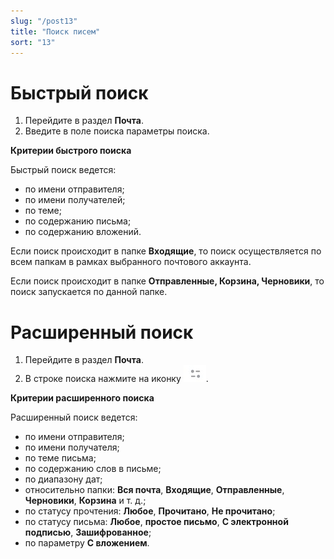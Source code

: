 ```yaml
---
slug: "/post13"
title: "Поиск писем"
sort: "13"
---
```


# Быстрый поиск 

1. Перейдите в раздел **Почта**.
2. Введите в поле поиска параметры поиска.

**Критерии быстрого поиска**

Быстрый поиск ведется:
- по имени отправителя;
- по имени получателей;
- по теме;
- по содержанию письма;
- по содержанию вложений.

Если поиск происходит в папке **Входящие**, то поиск осуществляется по всем папкам в рамках выбранного почтового аккаунта.  

Если поиск происходит в папке **Отправленные, Корзина, Черновики**, то поиск запускается по данной папке.

# Расширенный поиск

1. Перейдите в раздел **Почта**.
2. В строке поиска нажмите на иконку ![find-button.jpg](./images/find-button.jpg "Открыть фильтр").

**Критерии расширенного поиска**

Расширенный поиск ведется:
- по имени отправителя;
- по имени получателя;
- по теме письма;
- по содержанию слов в письме;
- по диапазону дат;
- относительно папки: **Вся почта**, **Входящие**, **Отправленные**, **Черновики**, **Корзина** и т. д.;
- по статусу прочтения: **Любое**, **Прочитано**, **Не прочитано**;
- по статусу письма: **Любое**, **простое письмо**, **С электронной подписью**, **Зашифрованное**;
- по параметру **С вложением**.  
  


